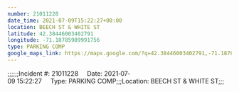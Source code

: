 ```yaml
---
number: 21011228
date_time: 2021-07-09T15:22:27+00:00
location: BEECH ST & WHITE ST
latitude: 42.38446003402791
longitude: -71.18785989991756
type: PARKING COMP
google_maps_link: https://maps.google.com/?q=42.38446003402791,-71.18785989991756
---
```


;;;;;;Incident #: 21011228     Date: 2021‐07‐09 15:22:27     Type: PARKING COMP;;;Location: BEECH ST & WHITE ST;;;
